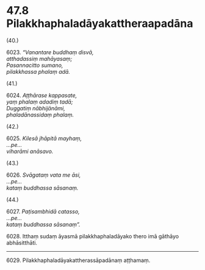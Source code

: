 

# 47.8 Pilakkhaphaladāyakattheraapadāna



(40.)

6023\. _“Vanantare buddhaṃ disvā,_  
_atthadassiṃ mahāyasaṃ;_  
_Pasannacitto sumano,_  
_pilakkhassa phalaṃ adā._  


(41.)

6024\. _Aṭṭhārase kappasate,_  
_yaṃ phalaṃ adadiṃ tadā;_  
_Duggatiṃ nābhijānāmi,_  
_phaladānassidaṃ phalaṃ._  


(42.)

6025\. _Kilesā jhāpitā mayhaṃ,_  
_…pe…_  
_viharāmi anāsavo._  


(43.)

6026\. _Svāgataṃ vata me āsi,_  
_…pe…_  
_kataṃ buddhassa sāsanaṃ._  


(44.)

6027\. _Paṭisambhidā catasso,_  
_…pe…_  
_kataṃ buddhassa sāsanaṃ”._  


6028\. Itthaṃ sudaṃ āyasmā pilakkhaphaladāyako thero imā gāthāyo abhāsitthāti.

---

6029\. Pilakkhaphaladāyakattherassāpadānaṃ aṭṭhamaṃ.





